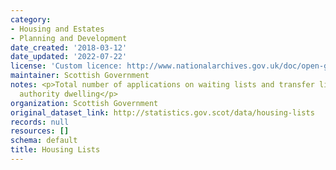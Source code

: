 ```yaml
---
category:
- Housing and Estates
- Planning and Development
date_created: '2018-03-12'
date_updated: '2022-07-22'
license: 'Custom licence: http://www.nationalarchives.gov.uk/doc/open-government-licence/version/3/'
maintainer: Scottish Government
notes: <p>Total number of applications on waiting lists and transfer lists for a local
  authority dwelling</p>
organization: Scottish Government
original_dataset_link: http://statistics.gov.scot/data/housing-lists
records: null
resources: []
schema: default
title: Housing Lists
---
```

